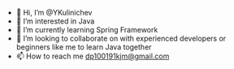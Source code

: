 - 👋 Hi, I’m @YKulinichev
- 👀 I’m interested in Java
- 🌱 I’m currently learning Spring Framework
- 💞️ I’m looking to collaborate on with experienced developers or beginners like me to learn Java together
- 📫 How to reach me dp100191kjm@gmail.com

<!---
YKulinichev/YKulinichev is a ✨ special ✨ repository because its `README.md` (this file) appears on your GitHub profile.
You can click the Preview link to take a look at your changes.
--->
